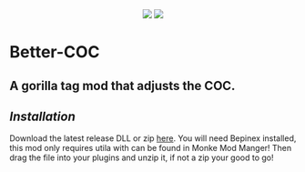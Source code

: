 <div align="center">
 <a href="https://github.com/sevisadev/Better-COC/releases/latest">
 <img src="https://img.shields.io/github/downloads/sevisadev/Better-COC/total?label=Downloads&style=flat-square"<img></a>
 <a href="https://discord.gg/Fjwnh4ygPZ">
 <img src="https://img.shields.io/discord/1074928203820441610?label=Discord&style=flat-square"</img></a>
</div>

# Better-COC
## A gorilla tag mod that adjusts the COC.
## <i>Installation</i>
Download the latest release DLL or zip [here](https://github.com/sevisadev/Better-COC/releases/latest). You will need Bepinex installed, this mod only requires utila with can be found in Monke Mod Manger! Then drag the file into your plugins and unzip it, if not a zip your good to go!
